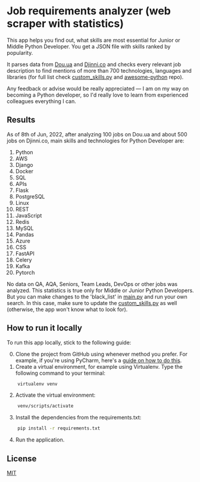 # Job requirements analyzer (web scraper with statistics)

This app helps you find out, what skills are most essential for Junior or Middle Python Developer. You get a JSON file with skills ranked by popularity.

It parses data from [Dou.ua](https://jobs.dou.ua/) and [Djinni.co](https://djinni.co/jobs/) and checks every relevant job description to find
mentions of more than 700 technologies, languages and libraries (for full list check [custom_skills.py](https://github.com/h-mitrov/job_requirements_analyzer/blob/master/custom_skills.py)
and [awesome-python](https://github.com/vinta/awesome-python)
repo).

Any feedback or advise would be really appreciated — I am on my way on becoming a Python developer, so I'd really love to learn from experienced colleagues everything I can.

## Results
As of 8th of Jun, 2022, after analyzing 100 jobs on Dou.ua and about 500 jobs on Djinni.co, main skills and technologies for Python Developer
are:
1. Python
2. AWS
3. Django
4. Docker
5. SQL
6. APIs
7. Flask
8. PostgreSQL
9. Linux
10. REST
11. JavaScript
12. Redis
13. MySQL
14. Pandas
15. Azure
16. CSS
17. FastAPI
18. Celery
19. Kafka
20. Pytorch

No data on QA, AQA, Seniors, Team Leads, DevOps or other jobs was analyzed. This statistics is true only for Middle or Junior
Python Developers. But you can make changes to the 'black_list' in  [main.py](https://github.com/h-mitrov/job_requirements_analyzer/blob/master/main.py) 
and run your own search. In this case, make sure to update the [custom_skills.py](https://github.com/h-mitrov/job_requirements_analyzer/blob/master/custom_skills.py)
as well (otherwise, the app won't know what to look for).


## How to run it locally
To run this app locally, stick to the following guide:

0. Clone the project from GitHub using whenever method you prefer. For example, if you're using PyCharm, here's a [guide on how to do this](https://www.jetbrains.com/help/pycharm/set-up-a-git-repository.html#clone-repo).
1. Create a virtual environment, for example using Virtualenv.
Type the following command to your terminal:
```bash
    virtualenv venv             
```
2. Activate the virtual environment:
```bash
    venv/scripts/activate              
```
3. Install the dependencies from the requirements.txt:
```bash
    pip install -r requirements.txt              
```

4. Run the application.

## License
[MIT](https://choosealicense.com/licenses/mit/)
